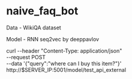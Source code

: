 # naive_faq_bot

Data - WikiQA dataset


Model - RNN seq2vec by deeppavlov


curl --header "Content-Type: application/json" \
--request POST \
--data '{"query":"where can I buy this item?"}' \
 http://$SERVER_IP:5001/model/test_api_external
